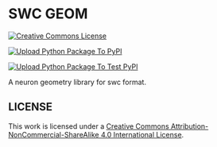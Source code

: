 # SWC GEOM

<a rel="license" href="http://creativecommons.org/licenses/by-nc-sa/4.0/"><img alt="Creative Commons License" style="border-width:0" src="https://i.creativecommons.org/l/by-nc-sa/4.0/88x31.png" /></a><br />

[![Upload Python Package To PyPI](https://github.com/yzx9/swcgeom/actions/workflows/pypi-publish.yml/badge.svg)](https://pypi.org/project/swcgeom/)

[![Upload Python Package To Test PyPI](https://github.com/yzx9/swcgeom/actions/workflows/test-pypi-publish.yml/badge.svg)](https://test.pypi.org/project/swcgeom/)

A neuron geometry library for swc format.

## LICENSE

This work is licensed under a <a rel="license" href="http://creativecommons.org/licenses/by-nc-sa/4.0/">Creative Commons Attribution-NonCommercial-ShareAlike 4.0 International License</a>.
